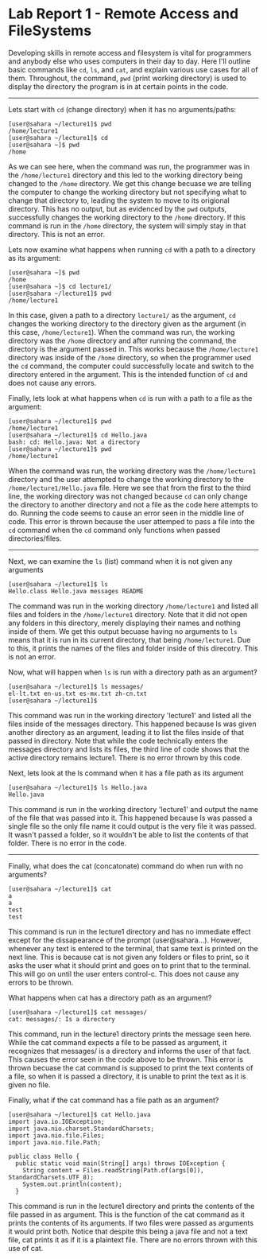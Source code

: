 # Lab Report 1 - Remote Access and FileSystems
Developing skills in remote access and filesystem is vital for programmers and anybody else who uses computers in their day to day. Here I'll outline basic commands like `cd`, `ls`, and `cat`, and explain various use cases for all of them. Throughout, the command, `pwd` (print working directory) is used to display the directory the program is in at certain points in the code.

---
Lets start with `cd` (change directory) when it has no arguments/paths:
```
[user@sahara ~/lecture1]$ pwd
/home/lecture1
[user@sahara ~/lecture1]$ cd 
[user@sahara ~]$ pwd
/home
```
As we can see here, when the command was run, the programmer was in the `/home/lecture1` directory and this led to the working directory being changed to the `/home` directory. We get this change becuase we are telling the computer to change the working directory but not specifying what to change that directory to, leading the system to move to its origional directory. This has no output, but as evidenced by the `pwd` outputs, successfully changes the working directory to the `/home` directory. If this command is run in the `/home` directory, the system will simply stay in that directory. This is not an error.

Lets now examine what happens when running `cd` with a path to a directory as its argument:
```
[user@sahara ~]$ pwd
/home
[user@sahara ~]$ cd lecture1/
[user@sahara ~/lecture1]$ pwd
/home/lecture1
```
In this case, given a path to a directory `lecture1/` as the argument, `cd` changes the working directory to the directory given as the argument (in this case, `/home/lecture1`). When the command was run, the working directory was the `/home` directory and after running the command, the directory is the argument passed in. This works because the `/home/lecture1` directory was inside of the `/home` directory, so when the programmer used the `cd` command, the computer could successfully locate and switch to the directory entered in the argument. This is the intended function of `cd` and does not cause any errors.   

Finally, lets look at what happens when `cd` is run with a path to a file as the argument:
```
[user@sahara ~/lecture1]$ pwd
/home/lecture1
[user@sahara ~/lecture1]$ cd Hello.java
bash: cd: Hello.java: Not a directory
[user@sahara ~/lecture1]$ pwd
/home/lecture1
```
When the command was run, the working directory was the `/home/lecture1` directory and the user attempted to change the working directory to the `/home/lecture1/Hello.java` file. Here we see that from the first to the third line, the working directory was not changed because `cd` can only change the directory to another directory and not a file as the code here attempts to do. Running the code seems to cause an error seen in the middle line of code. This error is thrown because the user attemped to pass a file into the `cd` command when the `cd` command only functions when passed directories/files.

---
Next, we can examine the `ls` (list) command when it is not given any arguments
```
[user@sahara ~/lecture1]$ ls
Hello.class Hello.java messages README
```
The command was run in the working directory `/home/lecture1` and listed all files and folders in the `/home/lecture1` directory. Note that it did not open any folders in this directory, merely displaying their names and nothing inside of them. We get this output becuase having no arguments to `ls` means that it is run in its current directory, that being `/home/lecture1`. Due to this, it prints the names of the files and folder inside of this direcotry. This is not an error.

Now, what will happen when `ls` is run with a directory path as an argument?
```
[user@sahara ~/lecture1]$ ls messages/
el-lt.txt en-us.txt es-mx.txt zh-cn.txt
[user@sahara ~/lecture1]$
```
This command was run in the working directory 'lecture1' and listed all the files inside of the messages directory. This happened because ls was given another directory as an argument, leading it to list the files inside of that passed in directory. Note that while the code technically enters the messages directory and lists its files, the third line of code shows that the active directory remains lecture1. There is no error thrown by this code.

Next, lets look at the ls command when it has a file path as its argument
```
[user@sahara ~/lecture1]$ ls Hello.java
Hello.java
```
This command is run in the working directory 'lecture1' and output the name of the file that was passed into it. This happened because ls was passed a single file so the only file name it could output is the very file it was passed. It wasn't passed a folder, so it wouldn't be able to list the contents of that folder. There is no error in the code.

---
Finally, what does the cat (concatonate) command do when run with no arguments?
```
[user@sahara ~/lecture1]$ cat
a
a
test
test
```
This command is run in the lecture1 directory and has no immediate effect except for the dissapearance of the prompt (user@sahara...). However, whenever any text is entered to the terminal, that same text is printed on the next line. This is because cat is not given any folders or files to print, so it asks the user what it should print and goes on to print that to the terminal. This will go on until the user enters control-c. This does not cause any errors to be thrown.

What happens when cat has a directory path as an argument?
```
[user@sahara ~/lecture1]$ cat messages/
cat: messages/: Is a directory
```
This command, run in the lecture1 directory prints the message seen here. While the cat command expects a file to be passed as argument, it recognizes that messages/ is a directory and informs the user of that fact. This causes the error seen in the code above to be thrown. This error is thrown becuase the cat command is supposed to print the text contents of a file, so when it is passed a directory, it is unable to print the text as it is given no file.

Finally, what if the cat command has a file path as an argument?
```
[user@sahara ~/lecture1]$ cat Hello.java
import java.io.IOException;
import java.nio.charset.StandardCharsets;
import java.nio.file.Files;
import java.nio.file.Path;

public class Hello {
  public static void main(String[] args) throws IOException {
    String content = Files.readString(Path.of(args[0]), StandardCharsets.UTF_8);    
    System.out.println(content);
  }
```
This command is run in the lecture1 directory and prints the contents of the file passed in as argument. This is the function of the cat command as it prints the contents of its arguments. If two files were passed as arguments it would print both. Notice that despite this being a java file and not a text file, cat prints it as if it is a plaintext file. There are no errors thrown with this use of cat.
